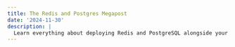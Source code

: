 ```yaml
---
title: The Redis and Postgres Megapost
date: '2024-11-30'
description: |
  Learn everything about deploying Redis and PostgreSQL alongside your app.
---
```


